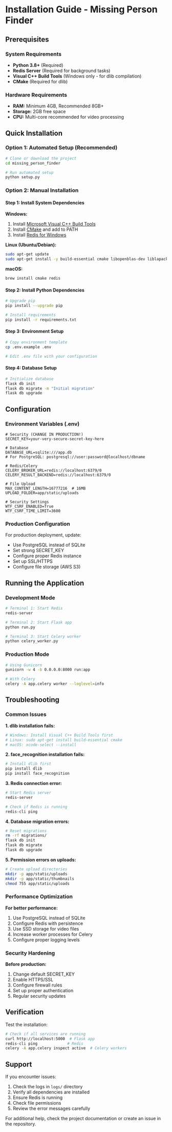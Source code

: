 # Installation Guide - Missing Person Finder

## Prerequisites

### System Requirements
- **Python 3.8+** (Required)
- **Redis Server** (Required for background tasks)
- **Visual C++ Build Tools** (Windows only - for dlib compilation)
- **CMake** (Required for dlib)

### Hardware Requirements
- **RAM:** Minimum 4GB, Recommended 8GB+
- **Storage:** 2GB free space
- **CPU:** Multi-core recommended for video processing

## Quick Installation

### Option 1: Automated Setup (Recommended)
```bash
# Clone or download the project
cd missing_person_finder

# Run automated setup
python setup.py
```

### Option 2: Manual Installation

#### Step 1: Install System Dependencies

**Windows:**
1. Install [Microsoft Visual C++ Build Tools](https://visualstudio.microsoft.com/visual-cpp-build-tools/)
2. Install [CMake](https://cmake.org/download/) and add to PATH
3. Install [Redis for Windows](https://github.com/microsoftarchive/redis/releases)

**Linux (Ubuntu/Debian):**
```bash
sudo apt-get update
sudo apt-get install -y build-essential cmake libopenblas-dev liblapack-dev libx11-dev libgtk-3-dev redis-server
```

**macOS:**
```bash
brew install cmake redis
```

#### Step 2: Install Python Dependencies
```bash
# Upgrade pip
pip install --upgrade pip

# Install requirements
pip install -r requirements.txt
```

#### Step 3: Environment Setup
```bash
# Copy environment template
cp .env.example .env

# Edit .env file with your configuration
```

#### Step 4: Database Setup
```bash
# Initialize database
flask db init
flask db migrate -m "Initial migration"
flask db upgrade
```

## Configuration

### Environment Variables (.env)
```env
# Security (CHANGE IN PRODUCTION!)
SECRET_KEY=your-very-secure-secret-key-here

# Database
DATABASE_URL=sqlite:///app.db
# For PostgreSQL: postgresql://user:password@localhost/dbname

# Redis/Celery
CELERY_BROKER_URL=redis://localhost:6379/0
CELERY_RESULT_BACKEND=redis://localhost:6379/0

# File Upload
MAX_CONTENT_LENGTH=16777216  # 16MB
UPLOAD_FOLDER=app/static/uploads

# Security Settings
WTF_CSRF_ENABLED=True
WTF_CSRF_TIME_LIMIT=3600
```

### Production Configuration
For production deployment, update:
- Use PostgreSQL instead of SQLite
- Set strong SECRET_KEY
- Configure proper Redis instance
- Set up SSL/HTTPS
- Configure file storage (AWS S3)

## Running the Application

### Development Mode
```bash
# Terminal 1: Start Redis
redis-server

# Terminal 2: Start Flask app
python run.py

# Terminal 3: Start Celery worker
python celery_worker.py
```

### Production Mode
```bash
# Using Gunicorn
gunicorn -w 4 -b 0.0.0.0:8000 run:app

# With Celery
celery -A app.celery worker --loglevel=info
```

## Troubleshooting

### Common Issues

**1. dlib installation fails:**
```bash
# Windows: Install Visual C++ Build Tools first
# Linux: sudo apt-get install build-essential cmake
# macOS: xcode-select --install
```

**2. face_recognition installation fails:**
```bash
# Install dlib first
pip install dlib
pip install face_recognition
```

**3. Redis connection error:**
```bash
# Start Redis server
redis-server

# Check if Redis is running
redis-cli ping
```

**4. Database migration errors:**
```bash
# Reset migrations
rm -rf migrations/
flask db init
flask db migrate
flask db upgrade
```

**5. Permission errors on uploads:**
```bash
# Create upload directories
mkdir -p app/static/uploads
mkdir -p app/static/thumbnails
chmod 755 app/static/uploads
```

### Performance Optimization

**For better performance:**
1. Use PostgreSQL instead of SQLite
2. Configure Redis with persistence
3. Use SSD storage for video files
4. Increase worker processes for Celery
5. Configure proper logging levels

### Security Hardening

**Before production:**
1. Change default SECRET_KEY
2. Enable HTTPS/SSL
3. Configure firewall rules
4. Set up proper authentication
5. Regular security updates

## Verification

Test the installation:
```bash
# Check if all services are running
curl http://localhost:5000  # Flask app
redis-cli ping             # Redis
celery -A app.celery inspect active  # Celery workers
```

## Support

If you encounter issues:
1. Check the logs in `logs/` directory
2. Verify all dependencies are installed
3. Ensure Redis is running
4. Check file permissions
5. Review the error messages carefully

For additional help, check the project documentation or create an issue in the repository.